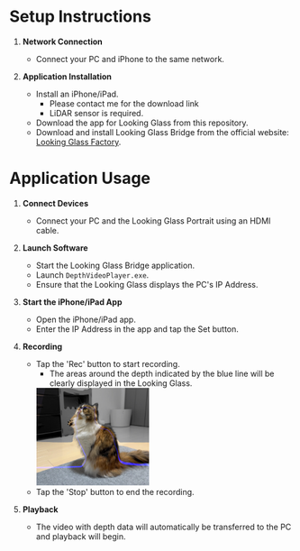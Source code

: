 # Setup Instructions

1. **Network Connection**
   - Connect your PC and iPhone to the same network.

2. **Application Installation**
   - Install an iPhone/iPad.
     * Please contact me for the download link
     * LiDAR sensor is required.
   - Download the app for Looking Glass from this repository.
   - Download and install Looking Glass Bridge from the official website: [Looking Glass Factory](https://lookingglassfactory.com/software/looking-glass-bridge).

# Application Usage

1. **Connect Devices**
   - Connect your PC and the Looking Glass Portrait using an HDMI cable.

2. **Launch Software**
   - Start the Looking Glass Bridge application.
   - Launch `DepthVideoPlayer.exe`.
   - Ensure that the Looking Glass displays the PC's IP Address.

3. **Start the iPhone/iPad App**
   - Open the iPhone/iPad app.
   - Enter the IP Address in the app and tap the Set button.

4. **Recording**
   - Tap the 'Rec' button to start recording.
     * The areas around the depth indicated by the blue line will be clearly displayed in the Looking Glass.
      <img src="https://github.com/TakashiYoshinaga/DepthVideoPlayer/blob/main/Materials/example.jpg?raw=true" width="200">
   - Tap the 'Stop' button to end the recording.

5. **Playback**
   - The video with depth data will automatically be transferred to the PC and playback will begin.

